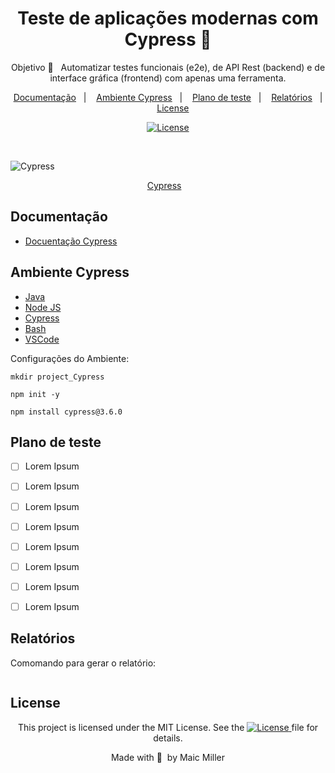 
<div align="center">
  
# Teste de aplicações modernas com Cypress 🌲
  
Objetivo 🎯  &nbsp;&nbsp;Automatizar testes funcionais (e2e), de API Rest (backend) e de interface gráfica (frontend) com apenas uma ferramenta.
  
</div>
  
  <p align="center">
  <a href="#Documentação">Documentação</a>&nbsp;&nbsp;&nbsp;|&nbsp;&nbsp;&nbsp;
  <a href="#Ambiente-Cypress">Ambiente Cypress</a>&nbsp;&nbsp;&nbsp;|&nbsp;&nbsp;&nbsp;
  <a href="#Plano-de-teste">Plano de teste</a>&nbsp;&nbsp;&nbsp;|&nbsp;&nbsp;&nbsp;
  <a href="#Relatórios">Relatórios</a>&nbsp;&nbsp;&nbsp;|&nbsp;&nbsp;&nbsp;
  <a href="#License">License</a>
</p>

<p align="center">
  <a href="https://mit-license.org/">
  <img src="https://img.shields.io/static/v1?label=license&message=MIT&color=5965E0&labelColor=121214" alt="License">
  </a>
</p>

<br>

![Cypress](https://user-images.githubusercontent.com/990877/132929400-1becb7b8-a8f3-4e79-9dbc-b78458d630e9.png)

<p align="center">
  <a href="https://www.cypress.io/">Cypress</a>&nbsp;&nbsp;&nbsp;
</p>


## Documentação

- [Docuentação Cypress](https://docs.cypress.io/)

## Ambiente Cypress

- [Java](https://www.oracle.com/java/technologies/javase/javase-jdk8-downloads.html)
- [Node JS](https://nodejs.org/en/)
- [Cypress](https://www.cypress.io/)
- [Bash](https://www.gnu.org/software/bash/)
- [VSCode](https://code.visualstudio.com/)

Configurações do Ambiente:

```script
mkdir project_Cypress
```
```script
npm init -y
```
```script
npm install cypress@3.6.0
```

## Plano de teste

- [ ] Lorem Ipsum
- [ ] Lorem Ipsum
- [ ] Lorem Ipsum
- [ ] Lorem Ipsum
- [ ] Lorem Ipsum
- [ ] Lorem Ipsum
- [ ] Lorem Ipsum
- [ ] Lorem Ipsum

  
##


## Relatórios

Comomando para gerar o relatório:

```script

```

##


## License

<div align="center">
  
<p>This project is licensed under the MIT License. See the
  <a href="https://mit-license.org/">
  <img src="https://img.shields.io/static/v1?label=license&message=MIT&color=5965E0&labelColor=121214" alt="License">
  </a> file for details.</p>
<p>Made with&nbsp;💙 &nbsp;by Maic Miller</p>
  
<div>

